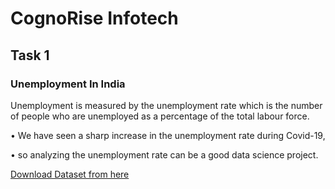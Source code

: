 # CognoRise Infotech 

## Task 1
### Unemployment In India
Unemployment is measured by the unemployment rate which is the number of people who are unemployed as a percentage of the total labour force. 

• We have seen a sharp increase in the unemployment rate during Covid-19,

• so analyzing the unemployment rate can be a good data science project.

[Download Dataset from here](https://www.kaggle.com/datasets/gokulrajkmv/unemployment-in-india)
